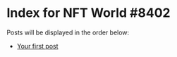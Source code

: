 # Index for NFT World #8402
Posts will be displayed in the order below:

- [Your first post](./001-first.md)

